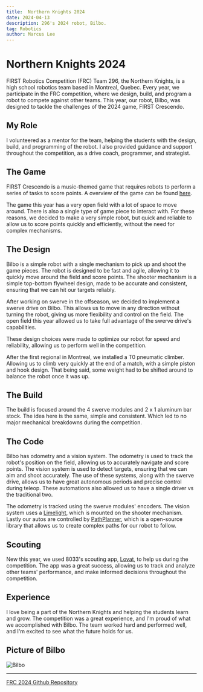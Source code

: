 ```yaml
---
title:  Northern Knights 2024
date: 2024-04-13
description: 296's 2024 robot, Bilbo.
tag: Robotics
author: Marcus Lee
---
```


# Northern Knights 2024

FIRST Robotics Competition (FRC) Team 296, the Northern Knights, is a high school robotics team based in Montreal, Quebec. Every year, we participate in the FRC competition, where we design, build, and program a robot to compete against other teams. This year, our robot, Bilbo, was designed to tackle the challenges of the 2024 game, FIRST Crescendo.

## My Role

I volunteered as a mentor for the team, helping the students with the design, build, and programming of the robot. I also provided guidance and support throughout the competition, as a drive coach, programmer, and strategist.

## The Game

FIRST Crescendo is a music-themed game that requires robots to perform a series of tasks to score points. A overview of the game can be found [here](https://youtu.be/9keeDyFxzY4?si=SpeluuJPDUAlBjTv).

The game this year has a very open field with a lot of space to move around. There is also a single type of game piece to interact with. For these reasons, we decided to make a very simple robot, but quick and reliable to allow us to score points quickly and efficiently, without the need for complex mechanisms.

## The Design

Bilbo is a simple robot with a single mechanism to pick up and shoot the game pieces. The robot is designed to be fast and agile, allowing it to quickly move around the field and score points. The shooter mechanism is a simple top-bottom flywheel design, made to be accurate and consistent, ensuring that we can hit our targets reliably.

After working on swerve in the offseason, we decided to implement a swerve drive on Bilbo. This allows us to move in any direction without turning the robot, giving us more flexibility and control on the field. The open field this year allowed us to take full advantage of the swerve drive's capabilities.

These design choices were made to optimize our robot for speed and reliability, allowing us to perform well in the competition.

After the first regional in Montreal, we installed a T0 pneumatic climber. Allowing us to climb very quickly at the end of a match, with a simple piston and hook design. That being said, some weight had to be shifted around to balance the robot once it was up.

## The Build

The build is focused around the 4 swerve modules and 2 x 1 aluminum bar stock. The idea here is the same, simple and consistent. Which led to no major mechanical breakdowns during the competition.

## The Code

Bilbo has odometry and a vision system. The odometry is used to track the robot's position on the field, allowing us to accurately navigate and score points. The vision system is used to detect targets, ensuring that we can aim and shoot accurately. The use of these systems, along with the swerve drive, allows us to have great autonomous periods and precise control during teleop. These automations also allowed us to have a single driver vs the traditional two.

The odometry is tracked using the swerve modules' encoders. The vision system uses a [Limelight](https://limelightvision.io/), which is mounted on the shooter mechanism. Lastly our autos are controlled by [PathPlanner](https://pathplanner.dev/), which is a open-source library that allows us to create complex paths for our robot to follow.

## Scouting

New this year, we used 8033's scouting app, [Lovat](https://lovat.app/), to help us during the competition. The app was a great success, allowing us to track and analyze other teams' performance, and make informed decisions throughout the competition.

## Experience

I love being a part of the Northern Knights and helping the students learn and grow. The competition was a great experience, and I'm proud of what we accomplished with Bilbo. The team worked hard and performed well, and I'm excited to see what the future holds for us.

## Picture of Bilbo

![Bilbo](https://i.imgur.com/9QaMs5s.jpeg)

---
[FRC 2024 Github Repository](https://github.com/FRC296/FRC-2024)